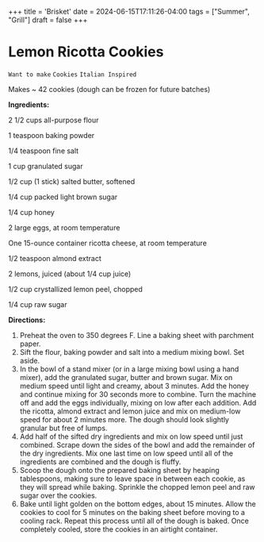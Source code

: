 +++
title = 'Brisket'
date = 2024-06-15T17:11:26-04:00
tags = ["Summer", "Grill"]
draft = false
+++
# Lemon Ricotta Cookies

`Want to make` `Cookies` `Italian Inspired`

Makes ~ 42 cookies (dough can be frozen for future batches)

**Ingredients:**

2 1/2 cups all-purpose flour

1 teaspoon baking powder 

1/4 teaspoon fine salt 

1 cup granulated sugar 

1/2 cup (1 stick) salted butter, softened 

1/4 cup packed light brown sugar 

1/4 cup honey 

2 large eggs, at room temperature 

One 15-ounce container ricotta cheese, at room temperature 

1/2 teaspoon almond extract 

2 lemons, juiced (about 1/4 cup juice) 

1/2 cup crystallized lemon peel, chopped 

1/4 cup raw sugar 

**Directions:**

1. Preheat the oven to 350 degrees F. Line a baking sheet with parchment paper.
2. Sift the flour, baking powder and salt into a medium mixing bowl. Set aside.
3. In the bowl of a stand mixer (or in a large mixing bowl using a hand mixer), add the granulated sugar, butter and brown sugar. Mix on medium speed until light and creamy, about 3 minutes. Add the honey and continue mixing for 30 seconds more to combine. Turn the machine off and add the eggs individually, mixing on low after each addition. Add the ricotta, almond extract and lemon juice and mix on medium-low speed for about 2 minutes more. The dough should look slightly granular but free of lumps.
4. Add half of the sifted dry ingredients and mix on low speed until just combined. Scrape down the sides of the bowl and add the remainder of the dry ingredients. Mix one last time on low speed until all of the ingredients are combined and the dough is fluffy.
5. Scoop the dough onto the prepared baking sheet by heaping tablespoons, making sure to leave space in between each cookie, as they will spread while baking. Sprinkle the chopped lemon peel and raw sugar over the cookies.
6. Bake until light golden on the bottom edges, about 15 minutes. Allow the cookies to cool for 5 minutes on the baking sheet before moving to a cooling rack. Repeat this process until all of the dough is baked. Once completely cooled, store the cookies in an airtight container.
